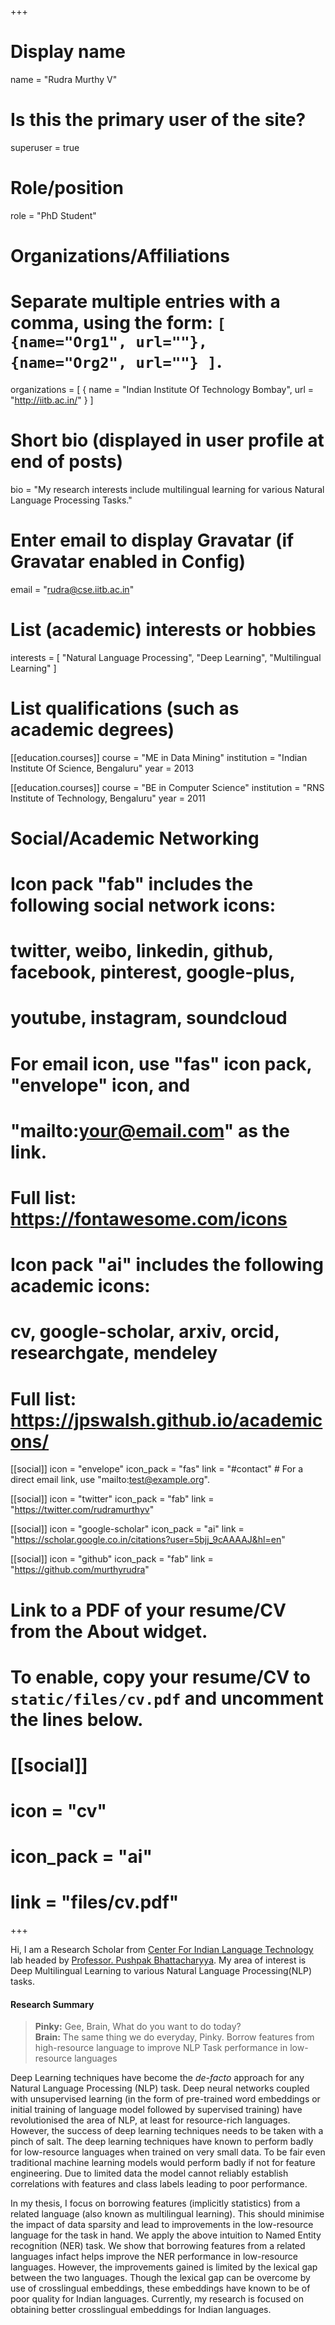 +++
# Display name
name = "Rudra Murthy V"

# Is this the primary user of the site?
superuser = true

# Role/position
role = "PhD Student"

# Organizations/Affiliations
#   Separate multiple entries with a comma, using the form: `[ {name="Org1", url=""}, {name="Org2", url=""} ]`.
organizations = [ { name = "Indian Institute Of Technology Bombay", url = "http://iitb.ac.in/" } ]

# Short bio (displayed in user profile at end of posts)
bio = "My research interests include multilingual learning for various Natural Language Processing Tasks."

# Enter email to display Gravatar (if Gravatar enabled in Config)
email = "rudra@cse.iitb.ac.in"

# List (academic) interests or hobbies
interests = [
  "Natural Language Processing",
  "Deep Learning",
  "Multilingual Learning"
]

# List qualifications (such as academic degrees)
[[education.courses]]
  course = "ME in Data Mining"
  institution = "Indian Institute Of Science, Bengaluru"
  year = 2013

[[education.courses]]
  course = "BE in Computer Science"
  institution = "RNS Institute of Technology, Bengaluru"
  year = 2011

# Social/Academic Networking
#
# Icon pack "fab" includes the following social network icons:
#
#   twitter, weibo, linkedin, github, facebook, pinterest, google-plus,
#   youtube, instagram, soundcloud
#
#   For email icon, use "fas" icon pack, "envelope" icon, and
#   "mailto:your@email.com" as the link.
#
#   Full list: https://fontawesome.com/icons
#
# Icon pack "ai" includes the following academic icons:
#
#   cv, google-scholar, arxiv, orcid, researchgate, mendeley
#
#   Full list: https://jpswalsh.github.io/academicons/

[[social]]
  icon = "envelope"
  icon_pack = "fas"
  link = "#contact"  # For a direct email link, use "mailto:test@example.org".

[[social]]
  icon = "twitter"
  icon_pack = "fab"
  link = "https://twitter.com/rudramurthyv"

[[social]]
  icon = "google-scholar"
  icon_pack = "ai"
  link = "https://scholar.google.co.in/citations?user=5bjj_9cAAAAJ&hl=en"

[[social]]
  icon = "github"
  icon_pack = "fab"
  link = "https://github.com/murthyrudra"

# Link to a PDF of your resume/CV from the About widget.
# To enable, copy your resume/CV to `static/files/cv.pdf` and uncomment the lines below.
# [[social]]
#   icon = "cv"
#   icon_pack = "ai"
#   link = "files/cv.pdf"

+++

Hi, I am a Research Scholar from [Center For Indian Language Technology](http://www.cfilt.iitb.ac.in/) lab headed by [Professor. Pushpak Bhattacharyya](https://www.cse.iitb.ac.in/~pb/). My area of interest is Deep Multilingual Learning to various Natural Language Processing(NLP) tasks.

#### Research Summary

> **Pinky:** Gee, Brain, What do you want to do today?  
> **Brain:** The same thing we do everyday, Pinky. Borrow features from high-resource language to improve NLP Task performance in low-resource languages

Deep Learning techniques have become the *de-facto* approach for any Natural Language Processing (NLP) task. Deep neural networks coupled with unsupervised learning (in the form of pre-trained word embeddings or initial training of language model followed by supervised training) have revolutionised the area of NLP, at least for resource-rich languages. However, the success of deep learning techniques needs to be taken with a pinch of salt. The deep learning techniques have known to perform badly for low-resource languages when trained on very small data. To be fair even traditional machine learning models would perform badly if not for feature engineering. Due to limited data the model cannot reliably establish correlations with features and class labels leading to poor performance.

In my thesis, I focus on borrowing features (implicitly statistics) from a related language (also known as multilingual learning). This should minimise the impact of data sparsity and lead to improvements in the low-resource language for the task in hand. We apply the above intuition to Named Entity recognition (NER) task. We show that borrowing features from a related languages infact helps improve the NER performance in low-resource languages. However, the improvements gained is limited by the lexical gap between the two languages. Though the lexical gap can be overcome by use of crosslingual embeddings, these embeddings have known to be of poor quality for Indian languages. Currently, my research is focused on obtaining better crosslingual embeddings for Indian languages.
